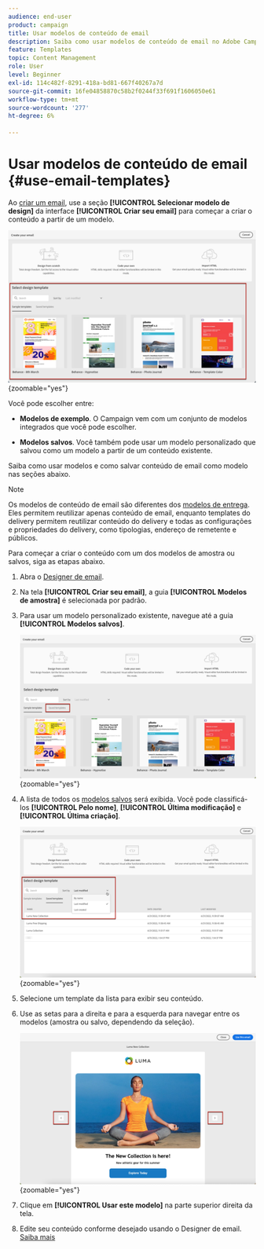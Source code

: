 ```yaml
---
audience: end-user
product: campaign
title: Usar modelos de conteúdo de email
description: Saiba como usar modelos de conteúdo de email no Adobe Campaign
feature: Templates
topic: Content Management
role: User
level: Beginner
exl-id: 114c482f-8291-418a-bd81-667f40267a7d
source-git-commit: 16fe04858870c58b2f0244f33f691f1606050e61
workflow-type: tm+mt
source-wordcount: '277'
ht-degree: 6%

---
```


# Usar modelos de conteúdo de email {#use-email-templates}

Ao [criar um email](../email/create-email.md), use a seção **[!UICONTROL Selecionar modelo de design]** da interface **[!UICONTROL Criar seu email]** para começar a criar o conteúdo a partir de um modelo.

![Interface do Designer de email mostrando os modelos disponíveis](assets/email_designer-templates.png){zoomable="yes"}

Você pode escolher entre:

* **Modelos de exemplo**. O Campaign vem com um conjunto de modelos integrados que você pode escolher.

* **Modelos salvos**. Você também pode usar um modelo personalizado que salvou como um modelo a partir de um conteúdo existente.

Saiba como usar modelos e como salvar conteúdo de email como modelo nas seções abaixo.

>[!NOTE]
>
>Os modelos de conteúdo de email são diferentes dos [modelos de entrega](../msg/delivery-template.md). Eles permitem reutilizar apenas conteúdo de email, enquanto templates do delivery permitem reutilizar conteúdo do delivery e todas as configurações e propriedades do delivery, como tipologias, endereço de remetente e públicos.

Para começar a criar o conteúdo com um dos modelos de amostra ou salvos, siga as etapas abaixo.

1. Abra o [Designer de email](../email/create-email-content.md).

1. Na tela **[!UICONTROL Criar seu email]**, a guia **[!UICONTROL Modelos de amostra]** é selecionada por padrão.

1. Para usar um modelo personalizado existente, navegue até a guia **[!UICONTROL Modelos salvos]**.

   ![Guia Modelos salvos no Designer de email](assets/email_designer-saved-templates-tab.png){zoomable="yes"}

1. A lista de todos os [modelos salvos](create-email-templates.md#save-as-template) será exibida. Você pode classificá-los **[!UICONTROL Pelo nome]**, **[!UICONTROL Última modificação]** e **[!UICONTROL Última criação]**.

   ![Lista de modelos salvos no Designer de Email](assets/email_designer-saved-templates.png){zoomable="yes"}

1. Selecione um template da lista para exibir seu conteúdo.

1. Use as setas para a direita e para a esquerda para navegar entre os modelos (amostra ou salvo, dependendo da seleção).

   ![Setas de navegação para modelos no Email Designer](assets/email_designer-saved-templates-navigate.png){zoomable="yes"}

1. Clique em **[!UICONTROL Usar este modelo]** na parte superior direita da tela.

1. Edite seu conteúdo conforme desejado usando o Designer de email. [Saiba mais](../email/create-email-content.md)